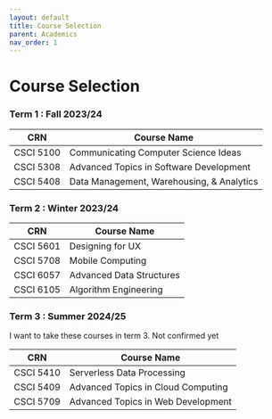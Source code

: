 ```yaml
---
layout: default
title: Course Selection
parent: Academics
nav_order: 1
---
```


# Course Selection

### Term 1 : Fall 2023/24

|CRN|Course Name|
|----------------|-------------------------------|
|CSCI 5100|Communicating Computer Science Ideas|
|CSCI 5308|Advanced Topics in Software Development|
|CSCI 5408|Data Management, Warehousing, & Analytics|


### Term 2 : Winter 2023/24

|CRN|Course Name|
|----------------|-------------------------------|
|CSCI 5601|Designing for UX|
|CSCI 5708|Mobile Computing|
|CSCI 6057|Advanced Data Structures|
|CSCI 6105|Algorithm Engineering|


### Term 3 : Summer 2024/25

I want to take these courses in term 3. Not confirmed yet

|CRN|Course Name|
|----------------|-------------------------------|
|CSCI 5410|Serverless Data Processing|
|CSCI 5409|Advanced Topics in Cloud Computing|
|CSCI 5709|Advanced Topics in Web Development|

